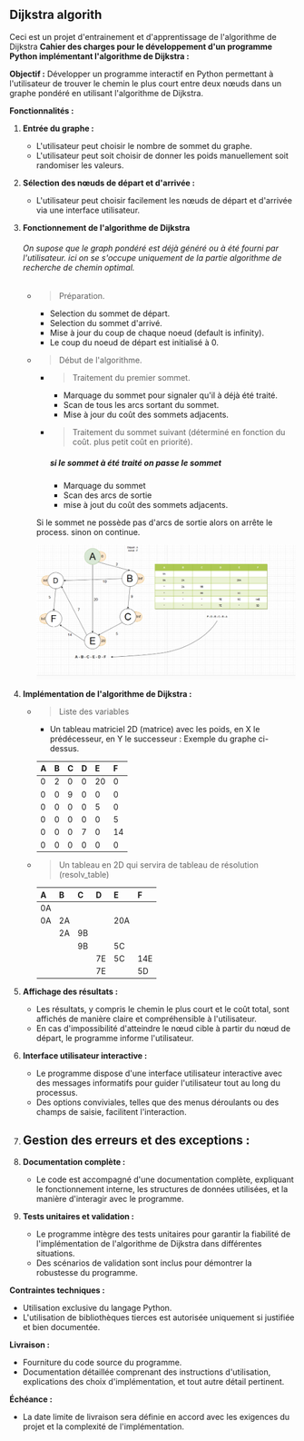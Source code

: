 ## Dijkstra algorith
Ceci est un projet d'entrainement et d'apprentissage de l'algorithme de Dijkstra 
**Cahier des charges pour le développement d'un programme Python implémentant l'algorithme de Dijkstra :**

**Objectif :** Développer un programme interactif en Python permettant à l'utilisateur de trouver le chemin le plus court entre deux nœuds dans un graphe pondéré en utilisant l'algorithme de Dijkstra.

**Fonctionnalités :**

1. **Entrée du graphe :**
   - L'utilisateur peut choisir le nombre de sommet du graphe.
   - L'utilisateur peut soit choisir de donner les poids manuellement soit randomiser les valeurs.

2. **Sélection des nœuds de départ et d'arrivée :**
   - L'utilisateur peut choisir facilement les nœuds de départ et d'arrivée via une interface utilisateur.

3. **Fonctionnement de l'algorithme de Dijkstra**

    ###### On supose que le graph pondéré est déjà généré ou à été fourni par l'utilisateur. ici on se s'occupe uniquement de la partie algorithme de recherche de chemin optimal. 
    - > Préparation.
        - Selection du sommet de départ.
        - Selection du sommet d'arrivé.
        - Mise à jour du coup de chaque noeud (default is infinity).
        - Le coup du noeud de départ est initialisé à 0.
    - > Début de l'algorithme.
        - > Traitement du premier sommet.
            - Marquage du sommet pour signaler qu'il à déjà été traité.
            - Scan de tous les arcs sortant du sommet.
            - Mise à jour du coût des sommets adjacents.
        - > Traitement du sommet suivant (déterminé en fonction du coût. plus   petit coût en priorité).
            ##### _si le sommet à été traité on passe le sommet_
            - Marquage du sommet
            - Scan des arcs de sortie 
            - mise à jout du coût des sommets adjacents.

        Si le sommet ne possède pas d'arcs de sortie alors on arrête le process. 
        sinon on continue.

        ![Alt text](images/image.png)
4. **Implémentation de l'algorithme de Dijkstra :**
    - > Liste des variables 
        - Un tableau matriciel 2D (matrice) avec les poids, en X le prédécesseur, en Y le successeur : Exemple du graphe ci-dessus.
  
        | A   | B   | C   | D   | E   | F   |
        | --- | --- | --- | --- | --- | --- |
        | 0   | 2   | 0   | 0   | 20  | 0   |
        | 0   | 0   | 9   | 0   | 0   | 0   |
        | 0   | 0   | 0   | 0   | 5   | 0   |
        | 0   | 0   | 0   | 0   | 0   | 5   |
        | 0   | 0   | 0   | 7   | 0   | 14  |
        | 0   | 0   | 0   | 0   | 0   | 0   |

        
    - > Un tableau en 2D qui servira de tableau de résolution (resolv_table)
  

        | A   | B   | C   | D   | E   | F   |
        | --- | --- | --- | --- | --- | --- |
        | 0A  |     |     |     |     |     |
        | 0A  | 2A  |     |     | 20A |     |
        |     | 2A  | 9B  |     |     |     |
        |     |     | 9B  |     | 5C  |     |
        |     |     |     | 7E  | 5C  | 14E |
        |     |     |     | 7E  |     | 5D  |


5. **Affichage des résultats :**
   - Les résultats, y compris le chemin le plus court et le coût total, sont affichés de manière claire et compréhensible à l'utilisateur.
   - En cas d'impossibilité d'atteindre le nœud cible à partir du nœud de départ, le programme informe l'utilisateur.

6. **Interface utilisateur interactive :**
   - Le programme dispose d'une interface utilisateur interactive avec des messages informatifs pour guider l'utilisateur tout au long du processus.
   - Des options conviviales, telles que des menus déroulants ou des champs de saisie, facilitent l'interaction.

7. **Gestion des erreurs et des exceptions :**
   - 

8. **Documentation complète :**
   - Le code est accompagné d'une documentation complète, expliquant le fonctionnement interne, les structures de données utilisées, et la manière d'interagir avec le programme.

9. **Tests unitaires et validation :**
   - Le programme intègre des tests unitaires pour garantir la fiabilité de l'implémentation de l'algorithme de Dijkstra dans différentes situations.
   - Des scénarios de validation sont inclus pour démontrer la robustesse du programme.

**Contraintes techniques :**
   - Utilisation exclusive du langage Python.
   - L'utilisation de bibliothèques tierces est autorisée uniquement si justifiée et bien documentée.

**Livraison :**
   - Fourniture du code source du programme.
   - Documentation détaillée comprenant des instructions d'utilisation, explications des choix d'implémentation, et tout autre détail pertinent.

**Échéance :**
   - La date limite de livraison sera définie en accord avec les exigences du projet et la complexité de l'implémentation.
